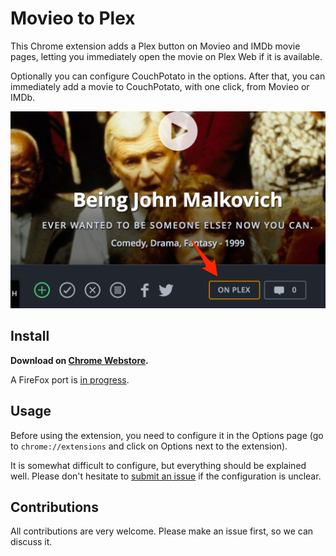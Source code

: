 # Movieo to Plex

This Chrome extension adds a Plex button on Movieo and IMDb movie pages, letting you immediately open the movie on Plex Web if it is available.

Optionally you can configure CouchPotato in the options. After that, you can immediately add a movie to CouchPotato, with one click, from Movieo or IMDb.

<img src="image.png" width="640">

## Install

**Download on [Chrome Webstore](https://chrome.google.com/webstore/detail/movieo-to-plex/kmcinnefmnkfnmnmijfmbiaflncfifcn).**

A FireFox port is [in progress](https://github.com/SpaceK33z/movieo-to-plex/issues/5).

## Usage

Before using the extension, you need to configure it in the Options page (go to `chrome://extensions` and click on Options next to the extension).

It is somewhat difficult to configure, but everything should be explained well. Please don't hesitate to [submit an issue](https://github.com/SpaceK33z/movieo-to-plex/issues/new) if the configuration is unclear.

## Contributions

All contributions are very welcome. Please make an issue first, so we can discuss it.
